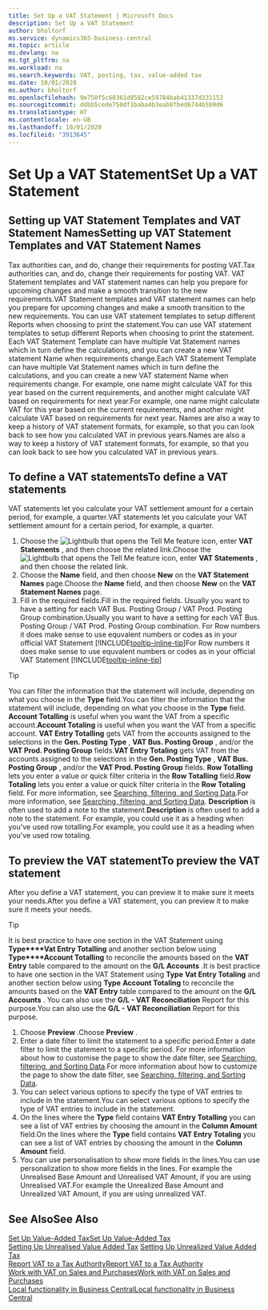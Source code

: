 ```yaml
---
title: Set Up a VAT Statement | Microsoft Docs
description: Set Up a VAT Statement
author: bholtorf
ms.service: dynamics365-business-central
ms.topic: article
ms.devlang: na
ms.tgt_pltfrm: na
ms.workload: na
ms.search.keywords: VAT, posting, tax, value-added tax
ms.date: 10/01/2020
ms.author: bholtorf
ms.openlocfilehash: 9e750f5c68361d0582ce59784bab41337d331152
ms.sourcegitcommit: ddbb5cede750df1baba4b3eab8fbed6744b5b9d6
ms.translationtype: HT
ms.contentlocale: en-GB
ms.lasthandoff: 10/01/2020
ms.locfileid: "3913645"
---
```

# <a name="set-up-a-vat-statement"></a><span data-ttu-id="3f3e6-103">Set Up a VAT Statement</span><span class="sxs-lookup"><span data-stu-id="3f3e6-103">Set Up a VAT Statement</span></span>

## <a name="setting-up-vat-statement-templates-and-vat-statement-names"></a><span data-ttu-id="3f3e6-104">Setting up VAT Statement Templates and VAT Statement Names</span><span class="sxs-lookup"><span data-stu-id="3f3e6-104">Setting up VAT Statement Templates and VAT Statement Names</span></span>
<span data-ttu-id="3f3e6-105">Tax authorities can, and do, change their requirements for posting VAT.</span><span class="sxs-lookup"><span data-stu-id="3f3e6-105">Tax authorities can, and do, change their requirements for posting VAT.</span></span> <span data-ttu-id="3f3e6-106">VAT Statement templates and VAT statement names can help you prepare for upcoming changes and make a smooth transition to the new requirements.</span><span class="sxs-lookup"><span data-stu-id="3f3e6-106">VAT Statement templates and VAT statement names can help you prepare for upcoming changes and make a smooth transition to the new requirements.</span></span> <span data-ttu-id="3f3e6-107">You can use VAT statement templates to setup different Reports when choosing to print the statement.</span><span class="sxs-lookup"><span data-stu-id="3f3e6-107">You can use VAT statement templates to setup different Reports when choosing to print the statement.</span></span> <span data-ttu-id="3f3e6-108">Each VAT Statement Template can have multiple Vat Statement names which in turn define the calculations, and you can create a new VAT statement Name when requirements change.</span><span class="sxs-lookup"><span data-stu-id="3f3e6-108">Each VAT Statement Template can have multiple Vat Statement names which in turn define the calculations, and you can create a new VAT statement Name when requirements change.</span></span> <span data-ttu-id="3f3e6-109">For example, one name might calculate VAT for this year based on the current requirements, and another might calculate VAT based on requirements for next year.</span><span class="sxs-lookup"><span data-stu-id="3f3e6-109">For example, one name might calculate VAT for this year based on the current requirements, and another might calculate VAT based on requirements for next year.</span></span> <span data-ttu-id="3f3e6-110">Names are also a way to keep a history of VAT statement formats, for example, so that you can look back to see how you calculated VAT in previous years.</span><span class="sxs-lookup"><span data-stu-id="3f3e6-110">Names are also a way to keep a history of VAT statement formats, for example, so that you can look back to see how you calculated VAT in previous years.</span></span>

## <a name="to-define-a-vat-statements"></a><span data-ttu-id="3f3e6-111">To define a VAT statements</span><span class="sxs-lookup"><span data-stu-id="3f3e6-111">To define a VAT statements</span></span>
<span data-ttu-id="3f3e6-112">VAT statements let you calculate your VAT settlement amount for a certain period, for example, a quarter.</span><span class="sxs-lookup"><span data-stu-id="3f3e6-112">VAT statements let you calculate your VAT settlement amount for a certain period, for example, a quarter.</span></span>

1. <span data-ttu-id="3f3e6-113">Choose the ![Lightbulb that opens the Tell Me feature](media/ui-search/search_small.png "Tell me what you want to do") icon, enter **VAT Statements** , and then choose the related link.</span><span class="sxs-lookup"><span data-stu-id="3f3e6-113">Choose the ![Lightbulb that opens the Tell Me feature](media/ui-search/search_small.png "Tell me what you want to do") icon, enter **VAT Statements** , and then choose the related link.</span></span>  
2. <span data-ttu-id="3f3e6-114">Choose the **Name** field, and then choose **New** on the **VAT Statement Names** page.</span><span class="sxs-lookup"><span data-stu-id="3f3e6-114">Choose the **Name** field, and then choose **New** on the **VAT Statement Names** page.</span></span>
3. <span data-ttu-id="3f3e6-115">Fill in the required fields.</span><span class="sxs-lookup"><span data-stu-id="3f3e6-115">Fill in the required fields.</span></span> <span data-ttu-id="3f3e6-116">Usually you want to have a setting for each VAT Bus. Posting Group / VAT Prod. Posting Group combination.</span><span class="sxs-lookup"><span data-stu-id="3f3e6-116">Usually you want to have a setting for each VAT Bus. Posting Group / VAT Prod. Posting Group combination.</span></span> <span data-ttu-id="3f3e6-117">For Row numbers it does make sense to use equvalent numbers or codes as in your official VAT Statement [!INCLUDE[tooltip-inline-tip](includes/tooltip-inline-tip_md.md)]</span><span class="sxs-lookup"><span data-stu-id="3f3e6-117">For Row numbers it does make sense to use equvalent numbers or codes as in your official VAT Statement [!INCLUDE[tooltip-inline-tip](includes/tooltip-inline-tip_md.md)]</span></span> 


> [!Tip]
> <span data-ttu-id="3f3e6-118">You can filter the information that the statement will include, depending on what you choose in the **Type** field.</span><span class="sxs-lookup"><span data-stu-id="3f3e6-118">You can filter the information that the statement will include, depending on what you choose in the **Type** field.</span></span> <span data-ttu-id="3f3e6-119">**Account Totalling** is useful when you want the VAT from a specific account.</span><span class="sxs-lookup"><span data-stu-id="3f3e6-119">**Account Totaling** is useful when you want the VAT from a specific account.</span></span>
<span data-ttu-id="3f3e6-120">**VAT Entry Totalling** gets VAT from the accounts assigned to the selections in the **Gen. Posting Type** , **VAT Bus. Posting Group** , and/or the **VAT Prod. Posting Group** fields.</span><span class="sxs-lookup"><span data-stu-id="3f3e6-120">**VAT Entry Totaling** gets VAT from the accounts assigned to the selections in the **Gen. Posting Type** , **VAT Bus. Posting Group** , and/or the **VAT Prod. Posting Group** fields.</span></span> <span data-ttu-id="3f3e6-121">**Row Totalling** lets you enter a value or quick filter criteria in the **Row Totalling** field.</span><span class="sxs-lookup"><span data-stu-id="3f3e6-121">**Row Totaling** lets you enter a value or quick filter criteria in the **Row Totaling** field.</span></span> <span data-ttu-id="3f3e6-122">For more information, see [Searching, filtering, and Sorting Data](ui-enter-criteria-filters.md).</span><span class="sxs-lookup"><span data-stu-id="3f3e6-122">For more information, see [Searching, filtering, and Sorting Data](ui-enter-criteria-filters.md).</span></span> <span data-ttu-id="3f3e6-123">**Description** is often used to add a note to the statement.</span><span class="sxs-lookup"><span data-stu-id="3f3e6-123">**Description** is often used to add a note to the statement.</span></span> <span data-ttu-id="3f3e6-124">For example, you could use it as a heading when you've used row totalling.</span><span class="sxs-lookup"><span data-stu-id="3f3e6-124">For example, you could use it as a heading when you've used row totaling.</span></span>

## <a name="to-preview-the-vat-statement"></a><span data-ttu-id="3f3e6-125">To preview the VAT statement</span><span class="sxs-lookup"><span data-stu-id="3f3e6-125">To preview the VAT statement</span></span>
<span data-ttu-id="3f3e6-126">After you define a VAT statement, you can preview it to make sure it meets your needs.</span><span class="sxs-lookup"><span data-stu-id="3f3e6-126">After you define a VAT statement, you can preview it to make sure it meets your needs.</span></span>
> [!Tip]
> <span data-ttu-id="3f3e6-127">It is best practice to have one section in the VAT Statement using **Type\*\*\*\*Vat Entry Totalling** and another section below using **Type\*\*\*\*Account Totalling** to reconcile the amounts based on the **VAT Entry** table compared to the amount on the **G/L Accounts** .</span><span class="sxs-lookup"><span data-stu-id="3f3e6-127">It is best practice to have one section in the VAT Statement using **Type** **Vat Entry Totaling** and another section below using **Type** **Account Totaling** to reconcile the amounts based on the **VAT Entry** table compared to the amount on the **G/L Accounts** .</span></span> <span data-ttu-id="3f3e6-128">You can also use the **G/L - VAT Reconciliation** Report for this purpose.</span><span class="sxs-lookup"><span data-stu-id="3f3e6-128">You can also use the **G/L - VAT Reconciliation** Report for this purpose.</span></span>

1. <span data-ttu-id="3f3e6-129">Choose **Preview** .</span><span class="sxs-lookup"><span data-stu-id="3f3e6-129">Choose **Preview** .</span></span>
2. <span data-ttu-id="3f3e6-130">Enter a date filter to limit the statement to a specific period.</span><span class="sxs-lookup"><span data-stu-id="3f3e6-130">Enter a date filter to limit the statement to a specific period.</span></span> <span data-ttu-id="3f3e6-131">For more information about how to customise the page to show the date filter, see [Searching, filtering, and Sorting Data](ui-enter-criteria-filters.md).</span><span class="sxs-lookup"><span data-stu-id="3f3e6-131">For more information about how to customize the page to show the date filter, see [Searching, filtering, and Sorting Data](ui-enter-criteria-filters.md).</span></span>
3. <span data-ttu-id="3f3e6-132">You can select various options to specify the type of VAT entries to include in the statement.</span><span class="sxs-lookup"><span data-stu-id="3f3e6-132">You can select various options to specify the type of VAT entries to include in the statement.</span></span>
4. <span data-ttu-id="3f3e6-133">On the lines where the **Type** field contains **VAT Entry Totalling** you can see a list of VAT entries by choosing the amount in the **Column Amount** field.</span><span class="sxs-lookup"><span data-stu-id="3f3e6-133">On the lines where the **Type** field contains **VAT Entry Totaling** you can see a list of VAT entries by choosing the amount in the **Column Amount** field.</span></span>
5. <span data-ttu-id="3f3e6-134">You can use personalisation to show more fields in the lines.</span><span class="sxs-lookup"><span data-stu-id="3f3e6-134">You can use personalization to show more fields in the lines.</span></span> <span data-ttu-id="3f3e6-135">For example the Unrealised Base Amount and Unrealised VAT Amount, if you are using Unrealised VAT.</span><span class="sxs-lookup"><span data-stu-id="3f3e6-135">For example the Unrealized Base Amount and Unrealized VAT Amount, if you are using unrealized VAT.</span></span>

## <a name="see-also"></a><span data-ttu-id="3f3e6-136">See Also</span><span class="sxs-lookup"><span data-stu-id="3f3e6-136">See Also</span></span>  
[<span data-ttu-id="3f3e6-137">Set Up Value-Added Tax</span><span class="sxs-lookup"><span data-stu-id="3f3e6-137">Set Up Value-Added Tax</span></span>](finance-setup-vat.md)  
<span data-ttu-id="3f3e6-138">[Setting Up Unrealised Value Added Tax](finance-setup-unrealized-vat.md)    </span><span class="sxs-lookup"><span data-stu-id="3f3e6-138">[Setting Up Unrealized Value Added Tax](finance-setup-unrealized-vat.md)    </span></span>  
[<span data-ttu-id="3f3e6-139">Report VAT to a Tax Authority</span><span class="sxs-lookup"><span data-stu-id="3f3e6-139">Report VAT to a Tax Authority</span></span>](finance-how-report-vat.md)  
[<span data-ttu-id="3f3e6-140">Work with VAT on Sales and Purchases</span><span class="sxs-lookup"><span data-stu-id="3f3e6-140">Work with VAT on Sales and Purchases</span></span>](finance-work-with-vat.md)  
[<span data-ttu-id="3f3e6-141">Local functionality in Business Central</span><span class="sxs-lookup"><span data-stu-id="3f3e6-141">Local functionality in Business Central</span></span>](about-localization.md)
